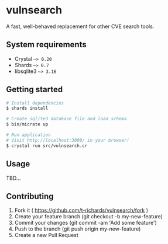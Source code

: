 # vulnsearch

A fast, well-behaved replacement for other CVE search tools.

## System requirements

 - Crystal `~> 0.20`
 - Shards `~> 0.7`
 - libsqlite3 `~> 3.16`

## Getting started

```bash
# Install dependencies
$ shards install

# Create sqlite3 database file and load schema
$ bin/micrate up

# Run application
# Visit http://localhost:3000/ in your browser!
$ crystal run src/vulnsearch.cr
```

## Usage

TBD...

## Contributing

1. Fork it ( https://github.com/t-richards/vulnsearch/fork )
2. Create your feature branch (git checkout -b my-new-feature)
3. Commit your changes (git commit -am 'Add some feature')
4. Push to the branch (git push origin my-new-feature)
5. Create a new Pull Request
